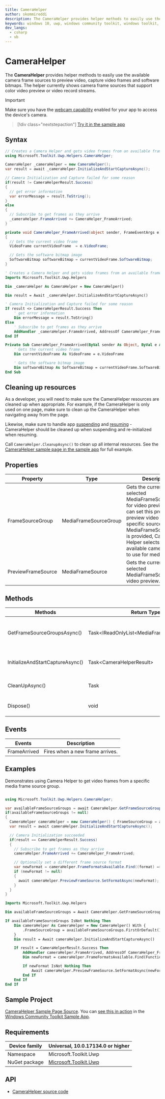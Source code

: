 ```yaml
---
title: CameraHelper
author: skommireddi
description: The CameraHelper provides helper methods to easily use the available camera frame sources to preview video, capture video frames and software bitmaps.
keywords: windows 10, uwp, windows community toolkit, windows toolkit, CameraHelper, Camera, Frame Source, Video Frame, Software Bitmap
dev_langs:
  - csharp
  - vb
---
```


# CameraHelper

The **CameraHelper** provides helper methods to easily use the available camera frame sources to preview video, capture video frames and software bitmaps. The helper currently shows camera frame sources that support color video preview or video record streams. 

> [!IMPORTANT]
> Make sure you have the [webcam capability](https://docs.microsoft.com/windows/uwp/packaging/app-capability-declarations#device-capabilities) enabled for your app to access the device's camera.

> [!div class="nextstepaction"]
> [Try it in the sample app](uwpct://Helpers?sample=CameraHelper)

## Syntax

```csharp
// Creates a Camera Helper and gets video frames from an available frame source.
using Microsoft.Toolkit.Uwp.Helpers.CameraHelper;

CameraHelper _cameraHelper = new CameraHelper();
var result = await _cameraHelper.InitializeAndStartCaptureAsync();

// Camera Initialization and Capture failed for some reason
if(result != CameraHelperResult.Success)
{
  // get error information
  var errorMessage = result.ToString();
}
else 
{
  // Subscribe to get frames as they arrive
  _cameraHelper.FrameArrived += CameraHelper_FrameArrived;
}

private void CameraHelper_FrameArrived(object sender, FrameEventArgs e)
{
  // Gets the current video frame
  VideoFrame currentVideoFrame  = e.VideoFrame;

  // Gets the software bitmap image
  SoftwareBitmap softwareBitmap = currentVideoFrame.SoftwareBitmap;
}
```
```vb
' Creates a Camera Helper and gets video frames from an available frame source.
Imports Microsoft.Toolkit.Uwp.Helpers

Dim _cameraHelper As CameraHelper = New CameraHelper()

Dim result = Await _cameraHelper.InitializeAndStartCaptureAsync()

' Camera Initialization and Capture failed for some reason
If result <> CameraHelperResult.Success Then
    ' get error information
    Dim errorMessage = result.ToString()
Else
    ' Subscribe to get frames as they arrive
    AddHandler _cameraHelper.FrameArrived, AddressOf CameraHelper_FrameArrived
End If

Private Sub CameraHelper_FrameArrived(ByVal sender As Object, ByVal e As FrameEventArgs)
    ' Gets the current video frame
    Dim currentVideoFrame As VideoFrame = e.VideoFrame

    ' Gets the software bitmap image
    Dim softwareBitmap As SoftwareBitmap = currentVideoFrame.SoftwareBitmap
End Sub
```

## Cleaning up resources

As a developer, you will need to make sure the CameraHelper resources are cleaned up when appropriate. For example, if the CameraHelper is only used on one page, make sure to clean up the CameraHelper when navigating away from the page.

Likewise, make sure to handle app [suspending](https://docs.microsoft.com/windows/uwp/launch-resume/suspend-an-app) and [resuming](https://docs.microsoft.com/windows/uwp/launch-resume/resume-an-app) - CameraHelper should be cleaned up when suspending and re-initialized when resuming.

Call `CameraHelper.CleanupAsync()` to clean up all internal resources. See the [CameraHelper sample page in the sample app](https://github.com/Microsoft/WindowsCommunityToolkit//tree/master/Microsoft.Toolkit.Uwp.SampleApp/SamplePages/CameraHelper) for full example.

## Properties

| Property | Type | Description |
| -- | -- | -- |
| FrameSourceGroup | MediaFrameSourceGroup | Gets the currently selected MediaFrameSourceGroup for video preview. User can set this property to preview video from a specific source. If no MediaFrameSourceGroup is provided, Camera Helper selects the first available camera source to  use for media capture. |
| PreviewFrameSource | MediaFrameSource | Gets the currently selected MediaFrameSource for video preview. |

## Methods

|             Methods              |                Return Type                 |                                                Description                                                |
|----------------------------------|--------------------------------------------|-----------------------------------------------------------------------------------------------------------|
|   GetFrameSourceGroupsAsync()    | Task<IReadOnlyList\<MediaFrameSourceGroup>> | Gets a read only list of MediaFrameSourceGroups that support color video record or video preview streams. |
| InitializeAndStartCaptureAsync() |          Task\<CameraHelperResult>          |       Initializes Media Capture and Frame Reader for video preview and capture frames in real time.       |
|          CleanUpAsync()          |                    Task                    |                      Use this asynchronous method to dispose Camera Helper resources                      |
|            Dispose()             |                    void                    |                            Use this method to dispose Camera Helper resources                             |

## Events

| Events | Description |
| -- | -- |
| FrameArrived| Fires when a new frame arrives.|

## Examples

Demonstrates using Camera Helper to get video frames from a specific media frame source group.

```csharp

using Microsoft.Toolkit.Uwp.Helpers.CameraHelper;

var availableFrameSourceGroups = await CameraHelper.GetFrameSourceGroupsAsync();
if(availableFrameSourceGroups != null)
{
  CameraHelper cameraHelper = new CameraHelper() { FrameSourceGroup = availableFrameSourceGroups.FirstOrDefault() };
  var result = await cameraHelper.InitializeAndStartCaptureAsync();

  // Camera Initialization succeeded
  if(result == CameraHelperResult.Success)
  {
    // Subscribe to get frames as they arrive
    cameraHelper.FrameArrived += CameraHelper_FrameArrived;

    // Optionally set a different frame source format
    var newFormat = cameraHelper.FrameFormatsAvailable.Find((format) => format.VideoFormat.Width == 640);
    if (newFormat != null)
    {
      await cameraHelper.PreviewFrameSource.SetFormatAsync(newFormat);
    }
  }
}
```
```vb
Imports Microsoft.Toolkit.Uwp.Helpers

Dim availableFrameSourceGroups = Await CameraHelper.GetFrameSourceGroupsAsync()

If availableFrameSourceGroups IsNot Nothing Then
    Dim cameraHelper As CameraHelper = New CameraHelper() With {
        .FrameSourceGroup = availableFrameSourceGroups.FirstOrDefault()
    }
    Dim result = Await cameraHelper.InitializeAndStartCaptureAsync()

    If result = CameraHelperResult.Success Then
        AddHandler cameraHelper.FrameArrived, AddressOf CameraHelper_FrameArrived
        Dim newFormat = cameraHelper.FrameFormatsAvailable.Find(Function(format) format.VideoFormat.Width = 640)

        If newFormat IsNot Nothing Then
            Await cameraHelper.PreviewFrameSource.SetFormatAsync(newFormat)
        End If
    End If
End If
```

## Sample Project

[CameraHelper Sample Page Source](https://github.com/Microsoft/WindowsCommunityToolkit//tree/master/Microsoft.Toolkit.Uwp.SampleApp/SamplePages/CameraHelper). You can [see this in action](uwpct://Helpers?sample=CameraHelper) in the [Windows Community Toolkit Sample App](https://aka.ms/uwptoolkitapp).

## Requirements

| Device family | Universal, 10.0.17134.0 or higher |
| --- | --- |
| Namespace | Microsoft.Toolkit.Uwp |
| NuGet package | [Microsoft.Toolkit.Uwp](https://www.nuget.org/packages/Microsoft.Toolkit.Uwp/) |

## API

* [CameraHelper source code](https://github.com/Microsoft/WindowsCommunityToolkit//blob/master/Microsoft.Toolkit.Uwp/Helpers/CameraHelper)

